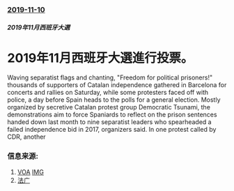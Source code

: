 ### [2019-11-10](/news/2019/11/10/index.md)

##### 2019年11月西班牙大選
# 2019年11月西班牙大選進行投票。 

Waving separatist flags and chanting, "Freedom for political prisoners!" thousands of supporters of Catalan independence gathered in Barcelona for concerts and rallies on Saturday, while some protesters faced off with police, a day before Spain heads to the polls for a general election. Mostly organized by secretive Catalan protest group Democratic Tsunami, the demonstrations aim to force Spaniards to reflect on the prison sentences handed down last month to nine separatist leaders who spearheaded a failed independence bid in 2017, organizers said. In one protest called by CDR, another


### 信息来源:

1. [VOA](https://www.voanews.com/europe/catalan-separatists-demonstrate-election-eve) [IMG](https://media.voltron.voanews.com/Drupal/01live-166/reuters-pictures/2019/11/RTX78426.jpg)
2. [法广](http://www.rfi.fr/cn/政治/20191110-四年选四次-西班牙大选结果出炉社会党却仍未能过半数)
